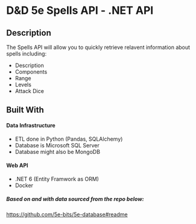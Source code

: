 # D&D 5e Spells API - .NET API

## Description

The Spells API will allow you to quickly retrieve relavent information about spells including:

- Description
- Components
- Range
- Levels
- Attack Dice

## Built With

#### Data Infrastructure

- ETL done in Python (Pandas, SQLAlchemy)
- Database is Microsoft SQL Server
- Database might also be MongoDB

#### Web API

- .NET 6 (Entity Framwork as ORM)
- Docker

##### Based on and with data sourced from the repo below:
https://github.com/5e-bits/5e-database#readme